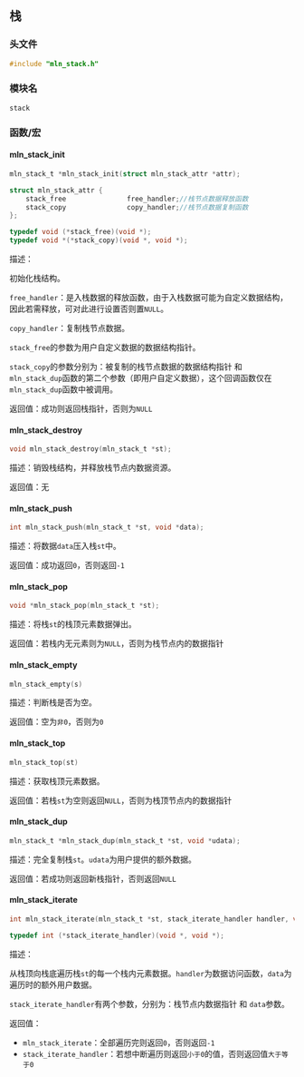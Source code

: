 ## 栈



### 头文件

```c
#include "mln_stack.h"
```



### 模块名

`stack`



### 函数/宏



#### 	mln_stack_init

```c
mln_stack_t *mln_stack_init(struct mln_stack_attr *attr);

struct mln_stack_attr {
    stack_free               free_handler;//栈节点数据释放函数
    stack_copy               copy_handler;//栈节点数据复制函数
};

typedef void (*stack_free)(void *);
typedef void *(*stack_copy)(void *, void *);
```

描述：

初始化栈结构。

`free_handler`：是入栈数据的释放函数，由于入栈数据可能为自定义数据结构，因此若需释放，可对此进行设置否则置`NULL`。

`copy_handler`：复制栈节点数据。

`stack_free`的参数为用户自定义数据的数据结构指针。

`stack_copy`的参数分别为：被复制的栈节点数据的数据结构指针 和 `mln_stack_dup`函数的第二个参数（即用户自定义数据），这个回调函数仅在`mln_stack_dup`函数中被调用。

返回值：成功则返回栈指针，否则为`NULL`



#### mln_stack_destroy

```c
void mln_stack_destroy(mln_stack_t *st);
```

描述：销毁栈结构，并释放栈节点内数据资源。

返回值：无



#### mln_stack_push

```c
int mln_stack_push(mln_stack_t *st, void *data);
```

描述：将数据`data`压入栈`st`中。

返回值：成功返回`0`，否则返回`-1`



#### mln_stack_pop

```c
void *mln_stack_pop(mln_stack_t *st);
```

描述：将栈`st`的栈顶元素数据弹出。

返回值：若栈内无元素则为`NULL`，否则为栈节点内的数据指针



#### mln_stack_empty

```c
mln_stack_empty(s)
```

描述：判断栈是否为空。

返回值：空为`非0`，否则为`0`



#### mln_stack_top

```c
mln_stack_top(st)
```

描述：获取栈顶元素数据。

返回值：若栈`st`为空则返回`NULL`，否则为栈顶节点内的数据指针



#### mln_stack_dup

```c
mln_stack_t *mln_stack_dup(mln_stack_t *st, void *udata);
```

描述：完全复制栈`st`。`udata`为用户提供的额外数据。

返回值：若成功则返回新栈指针，否则返回`NULL`



#### mln_stack_iterate

```c
int mln_stack_iterate(mln_stack_t *st, stack_iterate_handler handler, void *data);

typedef int (*stack_iterate_handler)(void *, void *);
```

描述：

从栈顶向栈底遍历栈`st`的每一个栈内元素数据。`handler`为数据访问函数，`data`为遍历时的额外用户数据。

`stack_iterate_handler`有两个参数，分别为：栈节点内数据指针 和 `data`参数。

返回值：

- `mln_stack_iterate`：全部遍历完则返回`0`，否则返回`-1`
- `stack_iterate_handler`：若想中断遍历则返回`小于0`的值，否则返回值`大于等于0`

